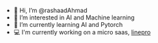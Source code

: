 - 👋 Hi, I’m @rashaadAhmad
- 👀 I’m interested in AI and Machine learning
- 🌱 I’m currently learning AI and Pytorch
- 💻 I'm currently working on a micro saas, [linepro](https://linepro.vercel.com)

<!---
rashaadAhmad/rashaadAhmad is a ✨ special ✨ repository because its `README.md` (this file) appears on your GitHub profile.
You can click the Preview link to take a look at your changes.
--->
